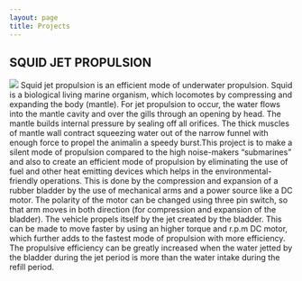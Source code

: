 ```yaml
---
layout: page
title: Projects
---
```


##  SQUID JET PROPULSION
<img src="{{ 'images/mechanism.jpg ' | relative_url }}" />
Squid jet propulsion is an efficient mode of underwater propulsion.  Squid is a biological living marine organism, which locomotes  by compressing and expanding the body (mantle). For jet propulsion to occur, the water flows into the mantle cavity and over the gills through an opening by head. The mantle builds internal pressure by sealing off all orifices. The thick muscles of mantle wall contract squeezing water out of the narrow funnel with enough force to propel the animalin a speedy burst.This project is to make a silent mode of propulsion compared to the high noise-makers “submarines” and also to create an efficient mode of propulsion by eliminating the use of fuel and other heat emitting devices which helps in the environmental-friendly operations. This is done by the compression and expansion of a rubber bladder by the use of mechanical arms and a power source like a DC motor. The polarity of the motor can be changed using three pin switch, so that arm moves in both direction (for compression and expansion of the bladder). The vehicle propels itself by the jet created by the bladder. This can be made to move faster by using an higher torque and r.p.m DC motor, which further adds to the fastest mode of propulsion
with more efficiency. The propulsive efficiency can be greatly increased when the water jetted by the bladder during the jet period
is more than the water intake during the refill period.

     
